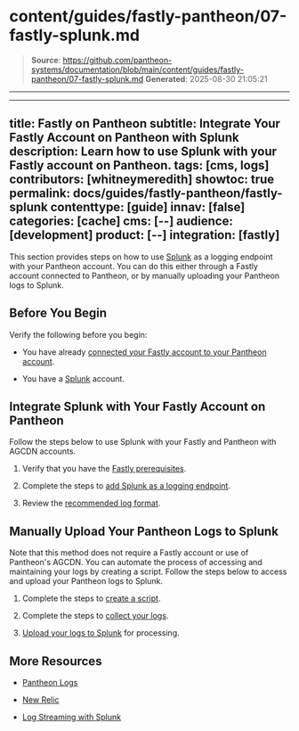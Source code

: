# content/guides/fastly-pantheon/07-fastly-splunk.md

> **Source**: https://github.com/pantheon-systems/documentation/blob/main/content/guides/fastly-pantheon/07-fastly-splunk.md
> **Generated**: 2025-08-30 21:05:21

---

---
title: Fastly on Pantheon
subtitle: Integrate Your Fastly Account on Pantheon with Splunk
description: Learn how to use Splunk with your Fastly account on Pantheon.
tags: [cms, logs]
contributors: [whitneymeredith]
showtoc: true
permalink: docs/guides/fastly-pantheon/fastly-splunk
contenttype: [guide]
innav: [false]
categories: [cache]
cms: [--]
audience: [development]
product: [--]
integration: [fastly]
---

This section provides steps on how to use [Splunk](https://www.splunk.com/) as a logging endpoint with your Pantheon account. You can do this either through a Fastly account connected to Pantheon, or by manually uploading your Pantheon logs to Splunk.

## Before You Begin

Verify the following before you begin:

- You have already [connected your Fastly account to your Pantheon account](/guides/fastly-pantheon/connect-fastly).

- You have a [Splunk](https://www.splunk.com/) account.

## Integrate Splunk with Your Fastly Account on Pantheon

Follow the steps below to use Splunk with your Fastly and Pantheon with AGCDN accounts.

1. Verify that you have the [Fastly prerequisites](https://docs.fastly.com/en/guides/log-streaming-splunk#prerequisites).

1. Complete the steps to [add Splunk as a logging endpoint](https://docs.fastly.com/en/guides/log-streaming-splunk#adding-splunk-as-a-logging-endpoint).

1. Review the [recommended log format](https://docs.fastly.com/en/guides/log-streaming-splunk#recommended-log-format).

## Manually Upload Your Pantheon Logs to Splunk

Note that this method does not require a Fastly account or use of Pantheon's AGCDN. You can automate the process of accessing and maintaining your logs by creating a script. Follow the steps below to access and upload your Pantheon logs to Splunk.

1. Complete the steps to [create a script](/guides/logs-pantheon/automate-log-downloads#create-a-script).

1. Complete the steps to [collect your logs](/guides/logs-pantheon/automate-log-downloads#collect-logs).

1. [Upload your logs to Splunk](https://docs.splunk.com/Documentation/Splunk/8.2.6/Data/Uploaddata) for processing.

## More Resources

- [Pantheon Logs](/guides/logs-pantheon#available-logs)

- [New Relic](/guides/new-relic)

- [Log Streaming with Splunk](https://docs.fastly.com/en/guides/log-streaming-splunk)
